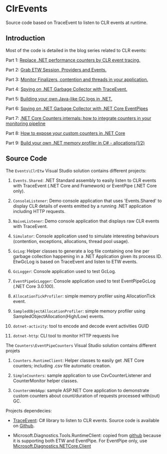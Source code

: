 # ClrEvents
Source code based on TraceEvent to listen to CLR events at runtime.

## Introduction
Most of the code is detailed in the blog series related to CLR events:

Part 1: [Replace .NET performance counters by CLR event tracing.](http://labs.criteo.com/2018/06/replace-net-performance-counters-by-clr-event-tracing/)

Part 2: [Grab ETW Session, Providers and Events.](http://labs.criteo.com/2018/07/grab-etw-session-providers-and-events/)

Part 3: [Monitor Finalizers, contention and threads in your application.](http://labs.criteo.com/2018/09/monitor-finalizers-contention-and-threads-in-your-application/)

Part 4: [Spying on .NET Garbage Collector with TraceEvent.](https://medium.com/@chnasarre/spying-on-net-garbage-collector-with-traceevent-f49dc3117de)

Part 5: [Building your own Java-like GC logs in .NET.](https://medium.com/@chnasarre/c-building-your-own-java-like-gc-logs-in-net-992205fd8d4f)

Part 6: [Spying on .NET Garbage Collector with .NET Core EventPipes](https://medium.com/@chnasarre/spying-on-net-garbage-collector-with-net-core-eventpipes-9f2a986d5705)

Part 7: [.NET Core Counters internals: how to integrate counters in your monitoring pipeline](https://medium.com/@chnasarre/net-core-counters-internals-how-to-integrate-counters-in-your-monitoring-pipeline-5354cd61b42e)

Part 8: [How to expose your custom counters in .NET Core](https://medium.com/@chnasarre/how-to-expose-your-custom-counters-in-net-core-5dcedcc2ccb6)

Part 9: [Build your own .NET memory profiler in C# - allocations(1/2)](https://medium.com/@chnasarre/build-your-own-net-memory-profiler-in-c-allocations-1-2-9c9f0c86cefd)


## Source Code
The `Events\ClrEtw` Visual Studio solution contains different projects:

1. `Events.Shared`: .NET Standard assembly to easily listen to CLR events with TraceEvent (.NET Core and Framework) or EventPipe (.NET Core only). 

2. `ConsoleListener`: Demo console application that uses 'Events.Shared' to display CLR details of events emitted by a running .NET application including HTTP requests.

3. `NaiveListener`: Demo console application that displays raw CLR events with TraceEvent.

4. `Simulator`: Console application used to simulate interesting behaviours (contention, exceptions, allocations, thread pool usage).

5. `GcLog`: Helper classes to generate a log file containing one line per garbage collection happening in a .NET Application given its process ID.
                    EtwGcLog is based on TraceEvent and listen to ETW events.

6. `GcLogger`: Console application used to test GcLog.

7. `EventPipeGcLogger`: Console application used to test EventPipeGcLog (.NET Core 3.0.100).

8. `AllocationTickProfiler`: simple memory profiler using AllocationTick event.

9. `SampledObjectAllocationProfiler`: simple memory profiler using SampledObjectAllocation(High/Low) events.

10. `dotnet-activity`: tool to encode and decode event activities GUID

11. `dotnet-http`: CLI tool to monitor HTTP requests live


The `Counters\EventPipeCounters` Visual Studio solution contains different projets
1. `Counters.RuntimeClient`: Helper classes to easily get .NET Core counters; including .csv file automatic creation.

2. `SimpleCounters`: sample application to use CsvCounterListener and CounterMonitor helper classes.

3. `CountersWebApp`: sample ASP.NET Core application to demonstrate custom counters about count/duration of requests processed with(out) GC.


Projects dependecies:

- [TraceEvent](https://www.nuget.org/packages/Microsoft.Diagnostics.Tracing.TraceEvent/): C# library to listen to CLR events.
Source code is available on [Github](https://github.com/Microsoft/perfview/tree/master/src/TraceEvent).

- Microsoft.Diagnostics.Tools.RuntimeClient: copied from [github](https://github.com/dotnet/diagnostics/tree/master/src/Microsoft.Diagnostics.Tools.RuntimeClient) because it is supporting both ETW and EventPipe. For EventPipe only, use [Microsoft.Diagnostics.NETCore.Client](https://www.nuget.org/packages/Microsoft.Diagnostics.NETCore.Client)
